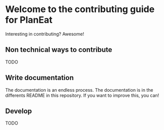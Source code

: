 # Welcome to the contributing guide for PlanEat

Interesting in contributing? Awesome!


## Non technical ways to contribute

TODO

## Write documentation

The documentation is an endless process. The documentation is in the differents README in this repository. If you want to improve this, you can!

## Develop

TODO